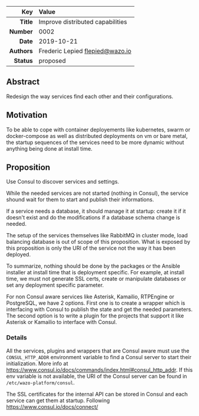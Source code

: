 | Key | Value |
| ---: | :--- |
| **Title** | Improve distributed capabilities |
| **Number** | 0002 |
| **Date** | 2019-10-21 |
| **Authors** | Frederic Lepied <flepied@wazo.io> |
| **Status** | proposed |

## Abstract

Redesign the way services find each other and their configurations.

## Motivation

To be able to cope with container deployements like kubernetes, swarm
or docker-compose as well as distributed deployments on vm or bare
metal, the startup sequences of the services need to be more dynamic
without anything being done at install time.

## Proposition

Use Consul to discover services and settings.

While the needed services are not started (nothing in Consul), the
service shound wait for them to start and publish their informations.

If a service needs a database, it should manage it at startup: create
it if it doesn't exist and do the modifications if a database schema
change is needed.

The setup of the services themselves like RabbitMQ in cluster mode,
load balancing database is out of scope of this proposition. What is
exposed by this proposition is only the URI of the service not the way
it has been deployed.

To summarize, nothing should be done by the packages or the Ansible
installer at install time that is deployment specific. For example, at
install time, we must not generate SSL certs, create or manipulate
databases or set any deployment specific parameter.

For non Consul aware services like Asterisk, Kamailio, RTPEngine or
PostgreSQL, we have 2 options. First one is to create a wrapper which
is interfacing with Consul to publish the state and get the needed
parameters. The second option is to write a plugin for the projects
that support it like Asterisk or Kamailio to interface with Consul.

### Details

All the services, plugins and wrappers that are Consul aware must use
the `CONSUL_HTTP_ADDR` environment variable to find a Consul server to
start their initialization. More info at
https://www.consul.io/docs/commands/index.html#consul_http_addr. If
this env variable is not available, the URI of the Consul server can
be found in `/etc/wazo-platform/consul`.

The SSL certificates for the internal API can be stored in Consul and
each service can get them at startup. Following
https://www.consul.io/docs/connect/
